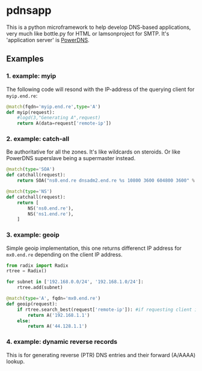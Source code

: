 pdnsapp
=======

This is a python microframework to help develop DNS-based applications, very much like bottle.py for HTML or lamsonproject for SMTP. It's 'application server' is [PowerDNS](http://www.powerdns.com/).

## Examples

### 1. example: myip

The following code will resond with the IP-address of the querying client for ```myip.end.re```:

```py
@match(fqdn='myip.end.re',type='A')
def myip(request):
    #logd(3,"Generating A",request)
    return A(data=request['remote-ip'])
```

### 2. example: catch-all

Be authoritative for all the zones.
It's like wildcards on steroids. Or like PowerDNS superslave being a supermaster instead.

```py
@match(type='SOA')
def catchall(request):
    return SOA("ns0.end.re dnsadm2.end.re %s 10800 3600 604800 3600" % strftime("%Y%m%d%H"))

@match(type='NS')
def catchall(request):
    return [
        NS('ns0.end.re'),
        NS('ns1.end.re'),
    ]   
```

### 3. example: geoip

Simple geoip implementation, this one returns differenct IP address for ```mx0.end.re``` depending on the client IP address.

```py
from radix import Radix
rtree = Radix()

for subnet in ['192.168.0.0/24', '192.168.1.0/24']:
    rtree.add(subnet)

@match(type='A', fqdn='mx0.end.re')
def geoip(request):
    if rtree.search_best(request['remote-ip']): #if requesting client is in the prefixes listed
        return A('192.168.1.1')
    else:
        return A('44.128.1.1')
```

### 4. example: dynamic reverse records

This is for generating reverse (PTR) DNS entries and their forward (A/AAAA) lookup.
